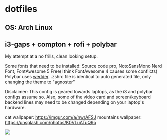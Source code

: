 # dotfiles
## OS: Arch Linux  
## i3-gaps + compton + rofi + polybar

My attempt at a no frills, clean looking setup. 

Some fonts that need to be installed:
Source code pro, NotoSansMono Nerd Font, FontAwesome 5 Free(I think FontAwesome 4 causes some conflicts)  
Polybar uses [wedder](https://github.com/awersching/wedder).
.zshrc file is identical to auto generated file, only changing the theme to "agnoster"

Disclaimer: This config is geared towards laptops, as the i3 and polybar configs assume so. Also, some of the video card and screen/keyboard backend lines may need to be changed depending on your laptop's hardware.

cat wallpaper: https://imgur.com/a/nwrAFSJ
mountains wallpaper: https://unsplash.com/photos/K0VLuATuQ9o

![](screenshots/arch-ricev2.png)





